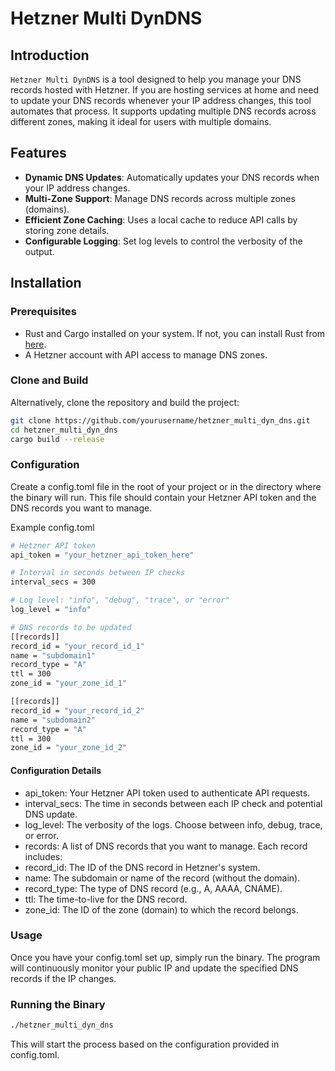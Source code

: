 # Hetzner Multi DynDNS

## Introduction

`Hetzner Multi DynDNS` is a tool designed to help you manage your DNS records hosted with Hetzner. If you are hosting services at home and need to update your DNS records whenever your IP address changes, this tool automates that process. It supports updating multiple DNS records across different zones, making it ideal for users with multiple domains.

## Features

- **Dynamic DNS Updates**: Automatically updates your DNS records when your IP address changes.
- **Multi-Zone Support**: Manage DNS records across multiple zones (domains).
- **Efficient Zone Caching**: Uses a local cache to reduce API calls by storing zone details.
- **Configurable Logging**: Set log levels to control the verbosity of the output.

## Installation

### Prerequisites

- Rust and Cargo installed on your system. If not, you can install Rust from [here](https://www.rust-lang.org/tools/install).
- A Hetzner account with API access to manage DNS zones.

### Clone and Build
Alternatively, clone the repository and build the project:

```sh
git clone https://github.com/yourusername/hetzner_multi_dyn_dns.git
cd hetzner_multi_dyn_dns
cargo build --release
```

### Configuration
Create a config.toml file in the root of your project or in the directory where the binary will run. This file should contain your Hetzner API token and the DNS records you want to manage.

Example config.toml

```sh
# Hetzner API token
api_token = "your_hetzner_api_token_here"

# Interval in seconds between IP checks
interval_secs = 300

# Log level: "info", "debug", "trace", or "error"
log_level = "info"

# DNS records to be updated
[[records]]
record_id = "your_record_id_1"
name = "subdomain1"
record_type = "A"
ttl = 300
zone_id = "your_zone_id_1"

[[records]]
record_id = "your_record_id_2"
name = "subdomain2"
record_type = "A"
ttl = 300
zone_id = "your_zone_id_2"
```
#### Configuration Details
- api_token: Your Hetzner API token used to authenticate API requests.
- interval_secs: The time in seconds between each IP check and potential DNS update.
- log_level: The verbosity of the logs. Choose between info, debug, trace, or error.
- records: A list of DNS records that you want to manage. Each record includes:
- record_id: The ID of the DNS record in Hetzner's system.
- name: The subdomain or name of the record (without the domain).
- record_type: The type of DNS record (e.g., A, AAAA, CNAME).
- ttl: The time-to-live for the DNS record.
- zone_id: The ID of the zone (domain) to which the record belongs.

### Usage
Once you have your config.toml set up, simply run the binary. The program will continuously monitor your public IP and update the specified DNS records if the IP changes.

### Running the Binary
```sh
./hetzner_multi_dyn_dns
```
This will start the process based on the configuration provided in config.toml.
